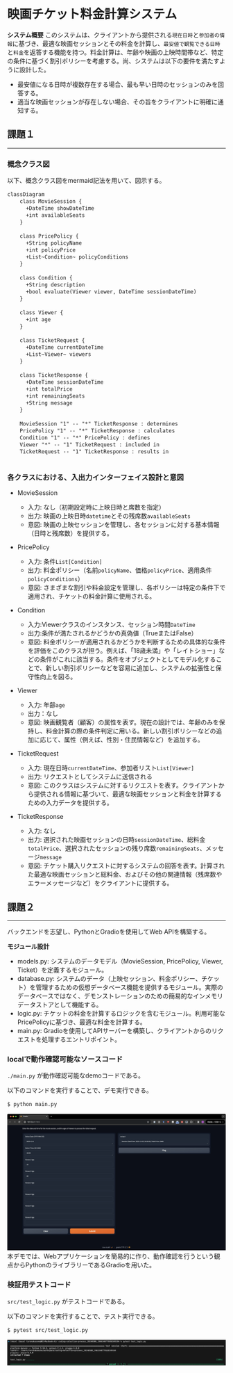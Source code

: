 # 映画チケット料金計算システム

**システム概要**
このシステムは、クライアントから提供される`現在日時`と`参加者の情報`に基づき、最適な映画セッションとその料金を計算し、`最安値で観覧できる日時`と`料金`を返答する機能を持つ。料金計算は、年齢や映画の上映時間帯など、特定の条件に基づく割引ポリシーを考慮する。尚、システムは以下の要件を満たすように設計した。
- 最安値になる日時が複数存在する場合、最も早い日時のセッションのみを回答する。
- 適当な映画セッションが存在しない場合、その旨をクライアントに明確に通知する。

## 課題１
---
### 概念クラス図

以下、概念クラス図をmermaid記法を用いて、図示する。
```mermaid
classDiagram
    class MovieSession {
      +DateTime showDateTime
      +int availableSeats
    }

    class PricePolicy {
      +String policyName
      +int policyPrice
      +List~Condition~ policyConditions
    }

    class Condition {
      +String description
      +bool evaluate(Viewer viewer, DateTime sessionDateTime)
    }

    class Viewer {
      +int age
    }

    class TicketRequest {
      +DateTime currentDateTime
      +List~Viewer~ viewers
    }

    class TicketResponse {
      +DateTime sessionDateTime
      +int totalPrice
      +int remainingSeats
      +String message
    }

    MovieSession "1" -- "*" TicketResponse : determines
    PricePolicy "1" -- "*" TicketResponse : calculates
    Condition "1" -- "*" PricePolicy : defines
    Viewer "*" -- "1" TicketRequest : included in
    TicketRequest -- "1" TicketResponse : results in


```
### 各クラスにおける、入出力インターフェイス設計と意図
- MovieSession
    - 入力: なし（初期設定時に上映日時と席数を指定）
    - 出力: 映画の上映日時`datetime`とその残席数`availableSeats`
    - 意図: 映画の上映セッションを管理し、各セッションに対する基本情報（日時と残席数）を提供する。

- PricePolicy
    - 入力: 条件`List[Condition]`
    - 出力: 料金ポリシー（名前`policyName`、価格`policyPrice`、適用条件`policyConditions`）
    - 意図: さまざまな割引や料金設定を管理し、各ポリシーは特定の条件下で適用され、チケットの料金計算に使用される。

- Condition
    - 入力:Viewerクラスのインスタンス、セッション時間`DateTime`
    - 出力:条件が満たされるかどうかの真偽値（TrueまたはFalse）
    - 意図: 料金ポリシーが適用されるかどうかを判断するための具体的な条件を評価をこのクラスが担う。例えば、「18歳未満」や「レイトショー」などの条件がこれに該当する。条件をオブジェクトとしてモデル化することで、新しい割引ポリシーなどを容易に追加し、システムの拡張性と保守性向上を図る。

- Viewer
    - 入力: 年齢`age`
    - 出力：なし
    - 意図: 映画観覧者（顧客）の属性を表す。現在の設計では、年齢のみを保持し、料金計算の際の条件判定に用いる。新しい割引ポリシーなどの追加に応じて、属性（例えば、性別・住民情報など）を追加する。

- TicketRequest
    - 入力: 現在日時`currentDateTime`、参加者リスト`List[Viewer]`
    - 出力: リクエストとしてシステムに送信される
    - 意図: このクラスはシステムに対するリクエストを表す。クライアントから提供される情報に基づいて、最適な映画セッションと料金を計算するための入力データを提供する。

- TicketResponse
    - 入力: なし
    - 出力: 選択された映画セッションの日時`sessionDateTime`、総料金`totalPrice`、選択されたセッションの残り席数`remainingSeats`、メッセージ`message`
    - 意図: チケット購入リクエストに対するシステムの回答を表す。計算された最適な映画セッションと総料金、およびその他の関連情報（残席数やエラーメッセージなど）をクライアントに提供する。


## 課題２
---
バックエンドを志望し、PythonとGradioを使用してWeb APIを構築する。

**モジュール設計**
- models.py: システムのデータモデル（MovieSession, PricePolicy, Viewer, Ticket）を定義するモジュール。
- database.py: システムのデータ（上映セッション、料金ポリシー、チケット）を管理するための仮想データベース機能を提供するモジュール。実際のデータベースではなく、デモンストレーションのための簡易的なインメモリデータストアとして機能する。
- logic.py: チケットの料金を計算するロジックを含むモジュール。利用可能なPricePolicyに基づき、最適な料金を計算する。
- main.py: Gradioを使用してAPIサーバーを構築し、クライアントからのリクエストを処理するエントリポイント。


### localで動作確認可能なソースコード
`./main.py` が動作確認可能なdemoコードである。

以下のコマンドを実行することで、デモ実行できる。
```bash
$ python main.py
```
![alt text](img/demo.png)
本デモでは、Webアプリケーションを簡易的に作り、動作確認を行うという観点からPythonのライブラリーであるGradioを用いた。

### 検証用テストコード

`src/test_logic.py` がテストコードである。

以下のコマンドを実行することで、テスト実行できる。
```bash
$ pytest src/test_logic.py
```

![alt text](img/test.png)
